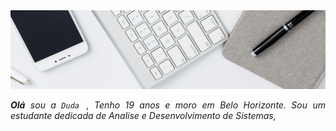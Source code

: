 <div>
  <img align= "center" alt="Header" src="headertech.jpg">
</div>
<br>
<div align="justify">
<i><b>Olá</b> sou a <code>Duda </code>, Tenho 19 anos e moro em Belo Horizonte. Sou um estudante dedicada de Analise e Desenvolvimento de Sistemas, 
</div>
